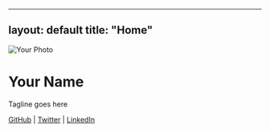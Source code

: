 
---
layout: default
title: "Home"
---

<div class="home-content">
    <img src="{{ '/assets/img/photo.jpg' | relative_url }}" alt="Your Photo" class="profile-photo">
    <h1>Your Name</h1>
    <p>Tagline goes here</p>
    <div class="social-links">
        <a href="https://github.com/yourusername">GitHub</a> |
        <a href="https://twitter.com/yourusername">Twitter</a> |
        <a href="https://linkedin.com/in/yourusername">LinkedIn</a>
    </div>
</div>
